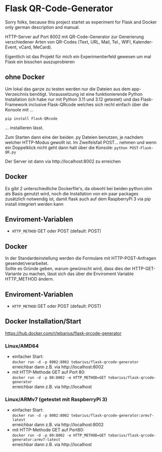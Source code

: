 # Flask QR-Code-Generator
Sorry folks, because this project startet as experiment for Flask and Docker only german description and manual. 

HTTP-Server auf Port 8002 mit QR-Code-Generator zur Generierung verschiedener Arten von QR-Codes (Text, URL, Mail, Tel., WIFI, Kalender-Event, vCard, MeCard).

Eigentlich ist das Projekt für mich ein Experimentierfeld gewesen um mal Flask ein bisschen auszuprobieren 

## ohne Docker
Um lokal das ganze zu testen werden nur die Dateien aus dem app-Verzeichnis benötigt. 
Voraussetzung ist eine funktionierende Python Installation (ich habe nur mit Python 3.11 und 3.12 getestet) und das Flask-Framework inclusive Flask-QRcode welches sich recht einfach über die Konsole mit ...  

    pip install Flask-QRcode
... installieren lässt.  
  
Zum Starten dann eine der beiden .py Dateien benutzen, je nachdem welcher
HTTP-Modus gewollt ist. Im Zweifelsfall POST... nehmen und wenn ein Doppelklick nicht geht dann halt über die Konsole: `python POST-Flask-QR.py`

Der Server ist dann via http://localhost:8002 zu erreichen

## Docker
Es gibt 2 unterschiedliche Dockerfile's, da obwohl bei beiden python:slim als Basis genutzt wird,
noch die Installation von ein paar packages zusätzlich notwendig ist, damit flask auch auf
dem RaspberryPi 3 via pip install integriert werden kann

## Enviroment-Variablen
- `HTTP_METHOD` GET oder POST (default: POST)


## Docker
In der Standardeinstellung werden die Formulare mit HTTP-POST-Anfragen gesendet/verarbeitet.  
Sollte es Gründe geben, warum gewünscht wird, dass dies der HTTP-GET-Variante zu machen, lässt sich das über die Enviroment Variable HTTP_METHOD ändern.

## Enviroment-Variablen

- `HTTP_METHOD` GET oder POST (default: POST)

## Docker Installation/Start
https://hub.docker.com/r/tebarius/flask-qrcode-generator
### Linux/AMD64
- einfacher Start:  
  `docker run -d -p 8002:8002 tebarius/flask-qrcode-generator`  
  erreichbar dann z.B. via http://localhost:8002
- mit HTTP-Methode GET auf Port 80:  
  `docker run -d -p 80:8002 -e HTTP_METHOD=GET tebarius/flask-qrcode-generator`  
  erreichbar dann z.B. via http://localhost

### Linux/ARMv7 (getestet mit RaspberryPi 3)
- einfacher Start:  
  `docker run -d -p 8002:8002 tebarius/flask-qrcode-generator:armv7-latest`  
  erreichbar dann z.B. via http://localhost:8002
- mit HTTP-Methode GET auf Port80:  
  `docker run -d -p 80:8002 -e HTTP_METHOD=GET tebarius/flask-qrcode-generator:armv7-latest`  
  erreichbar dann z.B. via http://localhost

